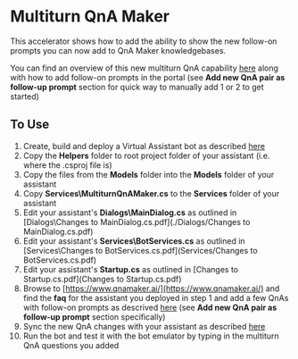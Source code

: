 # Multiturn QnA Maker
This accelerator shows how to add the ability to show the new follow-on prompts you can now add to
QnA Maker knowledgebases.

You can find an overview of this new multiturn QnA capability
[here](https://docs.microsoft.com/en-us/azure/cognitive-services/qnamaker/how-to/multiturn-conversation) 
along with how to add follow-on prompts in the portal (see **Add new QnA pair as follow-up prompt** section
for quick way to manually add 1 or 2 to get started)

## To Use
1. Create, build and deploy a Virtual Assistant bot as described [here](https://github.com/microsoft/botframework-solutions/blob/master/docs/tutorials/csharp/virtualassistant.md)
2. Copy the **Helpers** folder to root project folder of your assistant (i.e. where the .csproj file is)
3. Copy the files from the **Models** folder into the **Models** folder of your assistant
4. Copy **Services\MultiturnQnAMaker.cs** to the **Services** folder of your assistant
5. Edit your assistant's **Dialogs\MainDialog.cs** as outlined in 
[Dialogs\Changes to MainDialog.cs.pdf](./Dialogs/Changes to MainDialog.cs.pdf)
6. Edit your assistant's **Services\BotServices.cs** as outlined in 
[Services\Changes to BotServices.cs.pdf](Services/Changes to BotServices.cs.pdf)
7. Edit your assistant's **Startup.cs** as outlined in 
[Changes to Startup.cs.pdf](Changes to Startup.cs.pdf)
8. Browse to [https://www.qnamaker.ai/](https://www.qnamaker.ai/) and find the **faq** for the assistant
you deployed in step 1 and add a few QnAs with follow-on prompts as descrived [here](https://docs.microsoft.com/en-us/azure/cognitive-services/qnamaker/how-to/multiturn-conversation) 
(see **Add new QnA pair as follow-up prompt** section specifically)
9. Sync the new QnA changes with your assistant as described [here](https://github.com/microsoft/botframework-solutions/blob/master/docs/tutorials/csharp/customizeassistant.md#update-your-local-lu-files-for-luis-and-qnamaker)
10. Run the bot and test it with the bot emulator by typing in the multiturn QnA questions you added